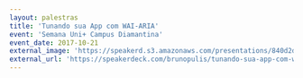 ```yaml
---
layout: palestras
title: 'Tunando sua App com WAI-ARIA'
event: 'Semana Uni+ Campus Diamantina'
event_date: 2017-10-21
external_image: 'https://speakerd.s3.amazonaws.com/presentations/840d2da0509e0132bee4627079b2931a/preview_slide_0.jpg?137549'
external_url: 'https://speakerdeck.com/brunopulis/tunando-sua-app-com-wai-aria'
---
```


